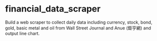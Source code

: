 # financial_data_scraper

Build a web scraper to collect daily data including currency, stock, bond, gold, basic metal and oil from Wall Street Journal and Anue (鉅亨網) and output line chart.
